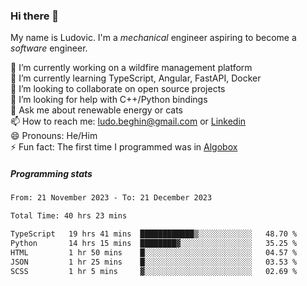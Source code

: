 ### Hi there 👋

My name is Ludovic. I'm a *mechanical* engineer aspiring to become a *software* engineer.

 🔭 I’m currently working on a wildfire management platform<br/>
 🌱 I’m currently learning TypeScript, Angular, FastAPI, Docker<br/>
 👯 I’m looking to collaborate on open source projects<br/>
 🤔 I’m looking for help with C++/Python bindings<br/>
 💬 Ask me about renewable energy or cats<br/>
 📫 How to reach me: ludo.beghin@gmail.com or [Linkedin](https://www.linkedin.com/in/ludovic-beghin/)<br/>
 😄 Pronouns: He/Him<br/>
 ⚡ Fun fact: The first time I programmed was in [Algobox](https://fr.wikipedia.org/wiki/Algobox)<br/>

##### Programming stats
<!--START_SECTION:waka-->

```txt
From: 21 November 2023 - To: 21 December 2023

Total Time: 40 hrs 23 mins

TypeScript   19 hrs 41 mins  ████████████▒░░░░░░░░░░░░   48.70 %
Python       14 hrs 15 mins  ████████▓░░░░░░░░░░░░░░░░   35.25 %
HTML         1 hr 50 mins    █░░░░░░░░░░░░░░░░░░░░░░░░   04.57 %
JSON         1 hr 25 mins    █░░░░░░░░░░░░░░░░░░░░░░░░   03.53 %
SCSS         1 hr 5 mins     ▓░░░░░░░░░░░░░░░░░░░░░░░░   02.69 %
```

<!--END_SECTION:waka-->

